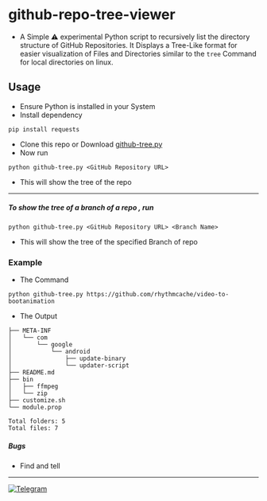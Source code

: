 # github-repo-tree-viewer

- A Simple ⚠️ experimental Python script to recursively list the directory structure of GitHub Repositories. It Displays a Tree-Like format for easier visualization of Files and Directories similar to the `tree` Command for local directories on linux.

## Usage

- Ensure Python is installed in your System
- Install dependency
```
pip install requests
```
- Clone this repo or Download [github-tree.py](https://github.com/rhythmcache/github-repo-tree-viewer/releases/download/V1/github-tree.py)
- Now run
```
python github-tree.py <GitHub Repository URL>
```
- This will show the tree of the repo
---
##### To show the tree of a branch of a repo , run
```
python github-tree.py <GitHub Repository URL> <Branch Name>
```
- This will show the tree of the specified Branch of repo

### Example
- The Command
```
python github-tree.py https://github.com/rhythmcache/video-to-bootanimation
```
- The Output
```
├── META-INF
│   └── com
│       └── google
│           └── android
│               ├── update-binary
│               └── updater-script
├── README.md
├── bin
│   ├── ffmpeg
│   └── zip
├── customize.sh
└── module.prop

Total folders: 5
Total files: 7
```


##### Bugs
- Find and tell

---
[![Telegram](https://img.shields.io/badge/Telegram-Join%20Chat-blue?style=flat-square&logo=telegram)](https://t.me/ximistuffschat)


